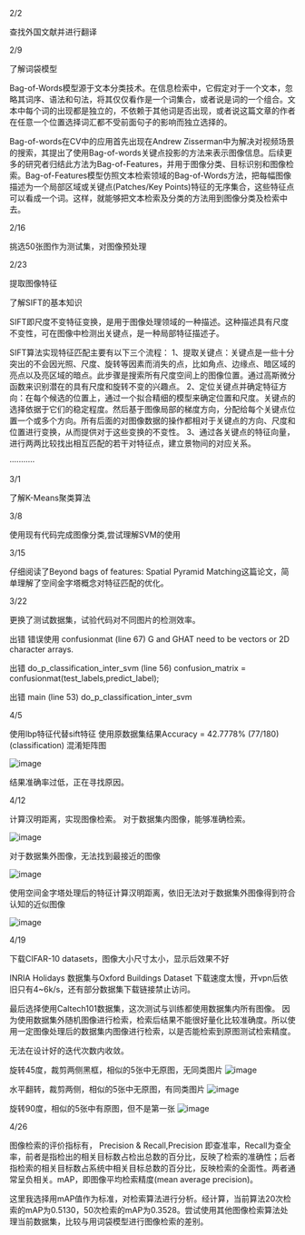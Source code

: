 2/2

查找外国文献并进行翻译

2/9

了解词袋模型

Bag-of-Words模型源于文本分类技术。在信息检索中，它假定对于一个文本，忽略其词序、语法和句法，将其仅仅看作是一个词集合，或者说是词的一个组合。文本中每个词的出现都是独立的，不依赖于其他词是否出现，或者说这篇文章的作者在任意一个位置选择词汇都不受前面句子的影响而独立选择的。

Bag-of-words在CV中的应用首先出现在Andrew Zisserman中为解决对视频场景的搜索，其提出了使用Bag-of-words关键点投影的方法来表示图像信息。后续更多的研究者归结此方法为Bag-of-Features，并用于图像分类、目标识别和图像检索。Bag-of-Features模型仿照文本检索领域的Bag-of-Words方法，把每幅图像描述为一个局部区域或关键点(Patches/Key Points)特征的无序集合，这些特征点可以看成一个词。这样，就能够把文本检索及分类的方法用到图像分类及检索中去。

2/16

挑选50张图作为测试集，对图像预处理



2/23

提取图像特征

了解SIFT的基本知识

SIFT即尺度不变特征变换，是用于图像处理领域的一种描述。这种描述具有尺度不变性，可在图像中检测出关键点，是一种局部特征描述子。

SIFT算法实现特征匹配主要有以下三个流程：
1、提取关键点：关键点是一些十分突出的不会因光照、尺度、旋转等因素而消失的点，比如角点、边缘点、暗区域的亮点以及亮区域的暗点。此步骤是搜索所有尺度空间上的图像位置。通过高斯微分函数来识别潜在的具有尺度和旋转不变的兴趣点。
2、定位关键点并确定特征方向：在每个候选的位置上，通过一个拟合精细的模型来确定位置和尺度。关键点的选择依据于它们的稳定程度。然后基于图像局部的梯度方向，分配给每个关键点位置一个或多个方向。所有后面的对图像数据的操作都相对于关键点的方向、尺度和位置进行变换，从而提供对于这些变换的不变性。
3、通过各关键点的特征向量，进行两两比较找出相互匹配的若干对特征点，建立景物间的对应关系。

···········

3/1

了解K-Means聚类算法

3/8

使用现有代码完成图像分类,尝试理解SVM的使用

3/15

仔细阅读了Beyond bags of features: Spatial Pyramid Matching这篇论文，简单理解了空间金字塔概念对特征匹配的优化。

3/22

更换了测试数据集，试验代码对不同图片的检测效率。

出错
错误使用 confusionmat (line 67)
G and GHAT need to be vectors or 2D character arrays.

出错 do_p_classification_inter_svm (line 56)
confusion_matrix = confusionmat(test_labels,predict_label);

出错 main (line 53)
do_p_classification_inter_svm

4/5

使用lbp特征代替sift特征
使用原数据集结果Accuracy = 42.7778% (77/180) (classification)
混淆矩阵图

![image](https://github.com/loserwin/Graduation-project/blob/master/resultpic/lbp2.jpg)

结果准确率过低，正在寻找原因。

4/12

计算汉明距离，实现图像检索。
对于数据集内图像，能够准确检索。

![image](https://github.com/loserwin/Graduation-project/blob/master/resultpic/research1.jpg)

对于数据集外图像，无法找到最接近的图像

![image](https://github.com/loserwin/Graduation-project/blob/master/resultpic/research3.jpg)

使用空间金字塔处理后的特征计算汉明距离，依旧无法对于数据集外图像得到符合认知的近似图像

![image](https://github.com/loserwin/Graduation-project/blob/master/resultpic/research2.jpg)

4/19

下载CIFAR-10 datasets，图像大小尺寸太小，显示后效果不好

INRIA Holidays 数据集与Oxford Buildings Dataset 下载速度太慢，开vpn后依旧只有4~6k/s，还有部分数据集下载链接禁止访问。

最后选择使用Caltech101数据集，这次测试与训练都使用数据集内所有图像。
因为使用数据集外随机图像进行检索，检索后结果不能很好量化比较准确度。所以使用一定图像处理后的数据集内图像进行检索，以是否能检索到原图测试检索精度。

无法在设计好的迭代次数内收敛。

旋转45度，裁剪两侧黑框，相似的5张中无原图，无同类图片
![image](https://github.com/loserwin/Graduation-project/blob/master/resultpic/r1.jpg)

水平翻转，裁剪两侧，相似的5张中无原图，有同类图片
![image](https://github.com/loserwin/Graduation-project/blob/master/resultpic/r2.jpg)

旋转90度，相似的5张中有原图，但不是第一张
![image](https://github.com/loserwin/Graduation-project/blob/master/resultpic/r3.jpg)


4/26

图像检索的评价指标有， Precision & Recall,Precision 即查准率，Recall为查全率，前者是指检出的相关目标数占检出总数的百分比，反映了检索的准确性；后者指检索的相关目标数占系统中相关目标总数的百分比，反映检索的全面性。两者通常呈负相关。mAP，即图像平均检索精度(mean average precision)。

这里我选择用mAP值作为标准，对检索算法进行分析。经计算，当前算法20次检索的mAP为0.5130，50次检索的mAP为0.3528。尝试使用其他图像检索算法处理当前数据集，比较与用词袋模型进行图像检索的差别。

